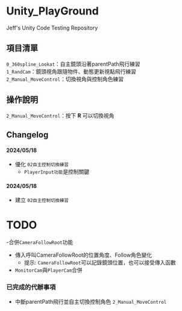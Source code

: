  # Unity_PlayGround
 Jeff's Unity Code Testing Repository

 ## 項目清單
 
 `0_360spline_Lookat`：自主鏡頭沿著parentPath飛行練習 <br>
 `1_RandCam`：鏡頭視角跟隨物件、動態更新視點飛行練習 <br>
 `2_Manual_MoveControl`：切換視角與控制角色練習 <br>
 
 ## 操作說明
 `2_Manual_MoveControl`：按下 **R** 可以切換視角
 ## Changelog

 #### 2024/05/18
 - 優化 `02自主控制切換練習`
   - `PlayerInput功能`是控制關鍵


 #### 2024/05/18
 - 建立 `02自主控制切換練習`

 # TODO
 -合併`CameraFollowRoot`功能
   - 傳入呼叫CameraFollowRoot的位置角度、Follow角色變化
     - 提示: `CameraFollowRoot`可以記錄鏡頭位置，也可以接受傳入函數
 - `MonitorCam`與`PlayerCam`合併

 ### 已完成的代辦事項
 - 中斷parentPath飛行並自主切換控制角色 `2_Manual_MoveControl`